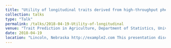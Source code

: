 ```yaml
---
title: "Utility of longitudinal traits derived from high-throughput phenotyping platforms for genomic prediction and GWAS"
collection: talks
type: "Talk"
permalink: /talks/2018-04-19-Utility-of-longitudinal
venue: "Trait Prediction in Agriculture, Department of Statistics, University of Nebraska - Lincoln"
date: 2018-04-19
location: "Lincoln, Nebraska http://example2.com This presentation discussed the my current research in genomic prediction with Gota Morota. "
---
```

